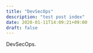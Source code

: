 ```yaml
---
title: "DevSecOps"
description: "test post index"
date: 2020-01-11T14:09:21+09:00
draft: false
---
```


DevSecOps.

